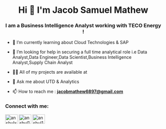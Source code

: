 <h1 align="center">Hi 👋 I'm Jacob Samuel Mathew </h1>
<h3 align="center">I am a  Business Intelligence Analyst working with TECO Energy !</h3>

- 🌱 I’m currently learning about Cloud Technologies & SAP

- 🤝 I’m looking for help in securing a full time analytical role i.e Data Analyst,Data Engineer,Data Scientist,Business Intelligence Analyst,Supply Chain Analyst 

- 👨‍💻 All of my projects are available at
  
- 💬 Ask me about UTD & Analytics

- 📫 How to reach me : **jacobmathew6897@gmail.com**


<h3 align="left">Connect with me:</h3>
<p align="left">
<a href="https://linkedin.com/in/jacobsmathew/" target="blank"><img align="center" src="https://raw.githubusercontent.com/rahuldkjain/github-profile-readme-generator/master/src/images/icons/Social/linked-in-alt.svg" alt="anshulxbhardwaj/" height="30" width="40" /></a>
<a href="https://www.hackerrank.com/JacobMathew" target="blank"><img align="center" src="https://raw.githubusercontent.com/rahuldkjain/github-profile-readme-generator/master/src/images/icons/Social/hackerrank.svg" alt="anshul1755" height="30" width="40" /></a>
<a href="https://www.leetcode.com/jackymathew" target="blank"><img align="center" src="https://raw.githubusercontent.com/rahuldkjain/github-profile-readme-generator/master/src/images/icons/Social/leet-code.svg" alt="anshul1755" height="30" width="40" /></a>
</p>
